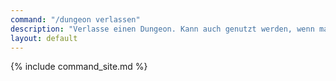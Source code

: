 ```yaml
---
command: "/dungeon verlassen"
description: "Verlasse einen Dungeon. Kann auch genutzt werden, wenn man in einem Dungeon feststeckt."
layout: default
---
```

{% include command_site.md %}
